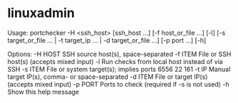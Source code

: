 # linuxadmin

Usage: portchecker -H <ssh_host> [ssh_host ...] [-f host_or_file ...]
          [-l] [-s target_or_file ... | -t target_ip ... | -d target_or_file ...]
          [-p port ...] [-h]
 
Options:
  -H HOST     SSH source host(s), space-separated
  -f ITEM     File or SSH host(s) (accepts mixed input)
  -l          Run checks from local host instead of via SSH
  -s ITEM     File or system target(s); implies ports 6556 22 161
  -t IP       Manual target IP(s), comma- or space-separated
  -d ITEM     File or target IP(s) (accepts mixed input)
  -p PORT     Ports to check (required if -s is not used)
  -h          Show this help message
